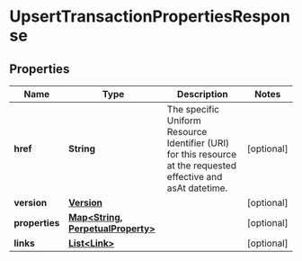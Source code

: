 

# UpsertTransactionPropertiesResponse

## Properties

Name | Type | Description | Notes
------------ | ------------- | ------------- | -------------
**href** | **String** | The specific Uniform Resource Identifier (URI) for this resource at the requested effective and asAt datetime. |  [optional]
**version** | [**Version**](Version.md) |  |  [optional]
**properties** | [**Map&lt;String, PerpetualProperty&gt;**](PerpetualProperty.md) |  |  [optional]
**links** | [**List&lt;Link&gt;**](Link.md) |  |  [optional]



